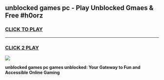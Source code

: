 
## unblocked games pc - Play Unblocked Gmaes & Free #h0orz
<h3>
<a href="https://premium.freeplayer.one?title=unblocked_games_pc&ref=03M">CLICK TO PLAY</a></h3>
<hr>

<h3>
<a href="https://premium.freeplayer.one?title=unblocked_games_pc&ref=03M">CLICK 2 PLAY</a>
  
</h3>

<a href="https://premium.freeplayer.one?title=unblocked_games_pc&ref=03M"><img src="https://clearcache.store/games.png"></a>


**unblocked games pc games unblocked: Your Gateway to Fun and Accessible Online Gaming**
